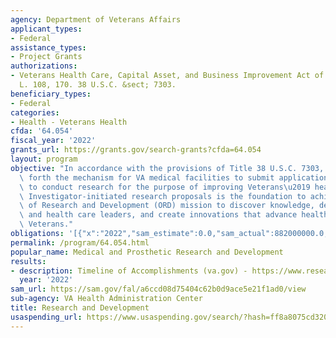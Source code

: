 ```yaml
---
agency: Department of Veterans Affairs
applicant_types:
- Federal
assistance_types:
- Project Grants
authorizations:
- Veterans Health Care, Capital Asset, and Business Improvement Act of 2003. Pub.
  L. 108, 170. 38 U.S.C. &sect; 7303.
beneficiary_types:
- Federal
categories:
- Health - Veterans Health
cfda: '64.054'
fiscal_year: '2022'
grants_url: https://grants.gov/search-grants?cfda=64.054
layout: program
objective: "In accordance with the provisions of Title 38 U.S.C. 7303, this part sets\
  \ forth the mechanism for VA medical facilities to submit applications for VA employees\
  \ to conduct research for the purpose of improving Veterans\u2019 health and well-being.\
  \ Investigator-initiated research proposals is the foundation to achieving the Office\
  \ of Research and Development (ORD) mission to discover knowledge, develop VA researchers\
  \ and health care leaders, and create innovations that advance health care for our\
  \ Veterans."
obligations: '[{"x":"2022","sam_estimate":0.0,"sam_actual":882000000.0,"usa_spending_actual":11326189.61},{"x":"2023","sam_estimate":916000000.0,"sam_actual":0.0,"usa_spending_actual":4591925.41},{"x":"2024","sam_estimate":938000000.0,"sam_actual":0.0,"usa_spending_actual":0.0}]'
permalink: /program/64.054.html
popular_name: Medical and Prosthetic Research and Development
results:
- description: Timeline of Accomplishments (va.gov) - https://www.research.va.gov/about/history.cfm
  year: '2022'
sam_url: https://sam.gov/fal/a6ccd08d75404c62b0d9ace5e21f1ad0/view
sub-agency: VA Health Administration Center
title: Research and Development
usaspending_url: https://www.usaspending.gov/search/?hash=ff8a8075cd320ef45926b7472eec8e32
---
```

